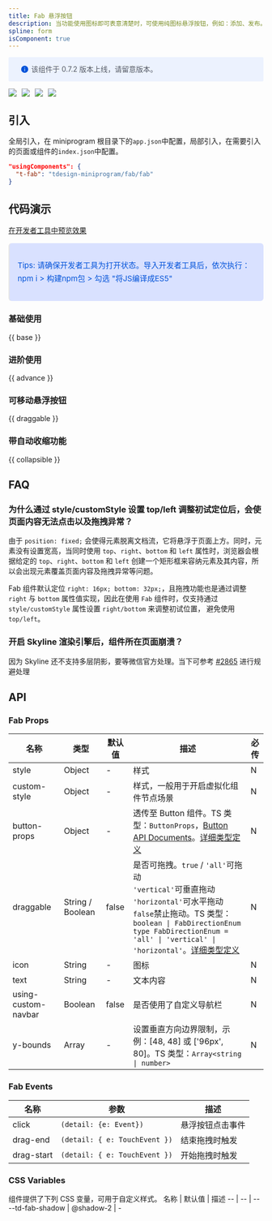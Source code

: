 ```yaml
---
title: Fab 悬浮按钮
description: 当功能使用图标即可表意清楚时，可使用纯图标悬浮按钮，例如：添加、发布。
spline: form
isComponent: true
---
```



<div style="background: #ecf2fe; display: flex; align-items: center; line-height: 20px; padding: 14px 24px; border-radius: 3px; color: #555a65">
  <svg fill="none" viewBox="0 0 16 16" width="16px" height="16px" style="margin-right: 5px">
    <path fill="#0052d9" d="M8 15A7 7 0 108 1a7 7 0 000 14zM7.4 4h1.2v1.2H7.4V4zm.1 2.5h1V12h-1V6.5z" fillOpacity="0.9"></path>
  </svg>
  该组件于 0.7.2 版本上线，请留意版本。
</div>

<span class="coverages-badge" style="margin-right: 10px"><img src="https://img.shields.io/badge/coverages%3A%20lines-56%25-red" /></span><span class="coverages-badge" style="margin-right: 10px"><img src="https://img.shields.io/badge/coverages%3A%20functions-31%25-red" /></span><span class="coverages-badge" style="margin-right: 10px"><img src="https://img.shields.io/badge/coverages%3A%20statements-56%25-red" /></span><span class="coverages-badge" style="margin-right: 10px"><img src="https://img.shields.io/badge/coverages%3A%20branches-58%25-red" /></span>
## 引入

全局引入，在 miniprogram 根目录下的`app.json`中配置，局部引入，在需要引入的页面或组件的`index.json`中配置。


```json
"usingComponents": {
  "t-fab": "tdesign-miniprogram/fab/fab"
}
```

## 代码演示

<a href="https://developers.weixin.qq.com/s/KNHt9bmB7OSc" title="在开发者工具中预览效果" target="_blank" rel="noopener noreferrer"> 在开发者工具中预览效果 </a>

<blockquote style="background-color: #d9e1ff; font-size: 15px; line-height: 26px;margin: 16px 0 0;padding: 16px; border-radius: 6px; color: #0052d9" >
<p>Tips: 请确保开发者工具为打开状态。导入开发者工具后，依次执行：npm i > 构建npm包 > 勾选 "将JS编译成ES5"</p>
</blockquote>

### 基础使用

{{ base }}

### 进阶使用

{{ advance }}

### 可移动悬浮按钮

{{ draggable }}

### 带自动收缩功能

{{ collapsible }}

## FAQ

### 为什么通过 style/customStyle 设置 top/left 调整初试定位后，会使页面内容无法点击以及拖拽异常？

由于 `position: fixed;` 会使得元素脱离文档流，它将悬浮于页面上方。同时，元素没有设置宽高，当同时使用 `top`、`right`、`bottom` 和 `left` 属性时，浏览器会根据给定的 `top`、`right`、`bottom` 和 `left` 创建一个矩形框来容纳元素及其内容，所以会出现元素覆盖页面内容及拖拽异常等问题。

Fab 组件默认定位 `right: 16px; bottom: 32px;`，且拖拽功能也是通过调整 `right` 与 `bottom` 属性值实现，因此在使用 `Fab` 组件时，仅支持通过 `style/customStyle` 属性设置 `right/bottom` 来调整初试位置， 避免使用 `top/left`。

### 开启 Skyline 渲染引擎后，组件所在页面崩溃？

因为 Skyline 还不支持多层阴影，要等微信官方处理。当下可参考 [#2865](https://github.com/Tencent/tdesign-miniprogram/issues/2865) 进行规避处理


## API

### Fab Props

名称 | 类型 | 默认值 | 描述 | 必传
-- | -- | -- | -- | --
style | Object | - | 样式 | N
custom-style | Object | - | 样式，一般用于开启虚拟化组件节点场景 | N
button-props | Object | - | 透传至 Button 组件。TS 类型：`ButtonProps`，[Button API Documents](./button?tab=api)。[详细类型定义](https://github.com/Tencent/tdesign-miniprogram/tree/develop/packages/components/fab/type.ts) | N
draggable | String / Boolean | false | 是否可拖拽。`true` / `'all'`可拖动<br>`'vertical'`可垂直拖动<br>`'horizontal'`可水平拖动<br>`false`禁止拖动。TS 类型：`boolean \| FabDirectionEnum ` `type FabDirectionEnum = 'all' \| 'vertical' \| 'horizontal'`。[详细类型定义](https://github.com/Tencent/tdesign-miniprogram/tree/develop/packages/components/fab/type.ts) | N
icon | String | - | 图标 | N
text | String | - | 文本内容 | N
using-custom-navbar | Boolean | false | 是否使用了自定义导航栏 | N
y-bounds | Array | - | 设置垂直方向边界限制，示例：[48, 48] 或 ['96px', 80]。TS 类型：`Array<string \| number>` | N

### Fab Events

名称 | 参数 | 描述
-- | -- | --
click | `(detail: {e: Event})` | 悬浮按钮点击事件
drag-end | `(detail: { e: TouchEvent })` | 结束拖拽时触发
drag-start | `(detail: { e: TouchEvent })` | 开始拖拽时触发

### CSS Variables

组件提供了下列 CSS 变量，可用于自定义样式。
名称 | 默认值 | 描述 
-- | -- | --
--td-fab-shadow | @shadow-2 | -